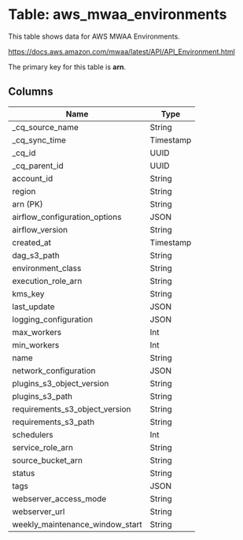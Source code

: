 # Table: aws_mwaa_environments

This table shows data for AWS MWAA Environments.

https://docs.aws.amazon.com/mwaa/latest/API/API_Environment.html

The primary key for this table is **arn**.

## Columns

| Name          | Type          |
| ------------- | ------------- |
|_cq_source_name|String|
|_cq_sync_time|Timestamp|
|_cq_id|UUID|
|_cq_parent_id|UUID|
|account_id|String|
|region|String|
|arn (PK)|String|
|airflow_configuration_options|JSON|
|airflow_version|String|
|created_at|Timestamp|
|dag_s3_path|String|
|environment_class|String|
|execution_role_arn|String|
|kms_key|String|
|last_update|JSON|
|logging_configuration|JSON|
|max_workers|Int|
|min_workers|Int|
|name|String|
|network_configuration|JSON|
|plugins_s3_object_version|String|
|plugins_s3_path|String|
|requirements_s3_object_version|String|
|requirements_s3_path|String|
|schedulers|Int|
|service_role_arn|String|
|source_bucket_arn|String|
|status|String|
|tags|JSON|
|webserver_access_mode|String|
|webserver_url|String|
|weekly_maintenance_window_start|String|